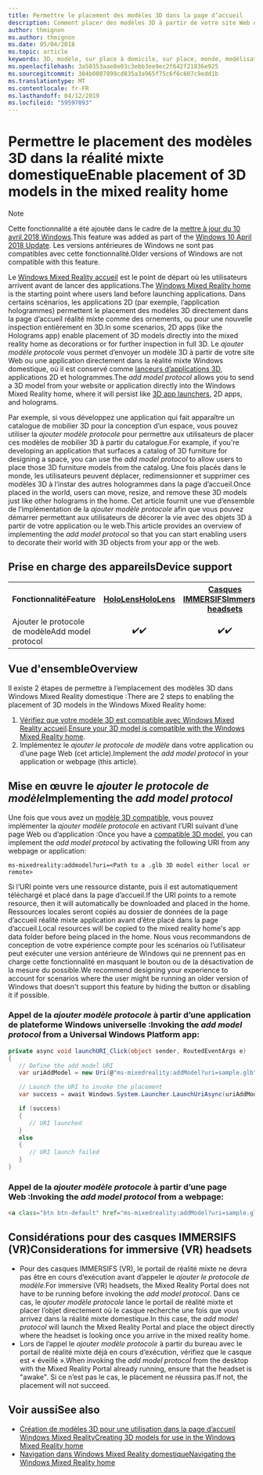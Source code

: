 ```yaml
---
title: Permettre le placement des modèles 3D dans la page d’accueil
description: Comment placer des modèles 3D à partir de votre site Web ou une application dans Windows Mixed Reality domestique
author: thmignon
ms.author: thmignon
ms.date: 05/04/2018
ms.topic: article
keywords: 3D, modèle, sur place à domicile, sur place, monde, modélisation, réalité mixte domestique, web, application
ms.openlocfilehash: 3a50353aae8e03c3ebb3ee9ec2f642f21836e925
ms.sourcegitcommit: 384b0087899cd835a3a965f75c6f6c607c9edd1b
ms.translationtype: MT
ms.contentlocale: fr-FR
ms.lasthandoff: 04/12/2019
ms.locfileid: "59597093"
---
```

# <a name="enable-placement-of-3d-models-in-the-mixed-reality-home"></a><span data-ttu-id="64c76-104">Permettre le placement des modèles 3D dans la réalité mixte domestique</span><span class="sxs-lookup"><span data-stu-id="64c76-104">Enable placement of 3D models in the mixed reality home</span></span>

> [!NOTE]
> <span data-ttu-id="64c76-105">Cette fonctionnalité a été ajoutée dans le cadre de la [mettre à jour du 10 avril 2018 Windows](release-notes-april-2018.md).</span><span class="sxs-lookup"><span data-stu-id="64c76-105">This feature was added as part of the [Windows 10 April 2018 Update](release-notes-april-2018.md).</span></span> <span data-ttu-id="64c76-106">Les versions antérieures de Windows ne sont pas compatibles avec cette fonctionnalité.</span><span class="sxs-lookup"><span data-stu-id="64c76-106">Older versions of Windows are not compatible with this feature.</span></span>

<span data-ttu-id="64c76-107">Le [Windows Mixed Reality accueil](navigating-the-windows-mixed-reality-home.md) est le point de départ où les utilisateurs arrivent avant de lancer des applications.</span><span class="sxs-lookup"><span data-stu-id="64c76-107">The [Windows Mixed Reality home](navigating-the-windows-mixed-reality-home.md) is the starting point where users land before launching applications.</span></span> <span data-ttu-id="64c76-108">Dans certains scénarios, les applications 2D (par exemple, l’application hologrammes) permettent le placement des modèles 3D directement dans la page d’accueil réalité mixte comme des ornements, ou pour une nouvelle inspection entièrement en 3D.</span><span class="sxs-lookup"><span data-stu-id="64c76-108">In some scenarios, 2D apps (like the Holograms app) enable placement of 3D models directly into the mixed reality home as decorations or for further inspection in full 3D.</span></span> <span data-ttu-id="64c76-109">Le *ajouter modèle protocole* vous permet d’envoyer un modèle 3D à partir de votre site Web ou une application directement dans la réalité mixte Windows domestique, où il est conservé comme [lanceurs d’applications 3D](3d-app-launcher-design-guidance.md), applications 2D et hologrammes.</span><span class="sxs-lookup"><span data-stu-id="64c76-109">The *add model protocol* allows you to send a 3D model from your website or application directly into the Windows Mixed Reality home, where it will persist like [3D app launchers](3d-app-launcher-design-guidance.md), 2D apps, and holograms.</span></span> 

<span data-ttu-id="64c76-110">Par exemple, si vous développez une application qui fait apparaître un catalogue de mobilier 3D pour la conception d’un espace, vous pouvez utiliser la *ajouter modèle protocole* pour permettre aux utilisateurs de placer ces modèles de mobilier 3D à partir du catalogue.</span><span class="sxs-lookup"><span data-stu-id="64c76-110">For example, if you're developing an application that surfaces a catalog of 3D furniture for designing a space, you can use the *add model protocol* to allow users to place those 3D furniture models from the catalog.</span></span> <span data-ttu-id="64c76-111">Une fois placés dans le monde, les utilisateurs peuvent déplacer, redimensionner et supprimer ces modèles 3D à l’instar des autres hologrammes dans la page d’accueil.</span><span class="sxs-lookup"><span data-stu-id="64c76-111">Once placed in the world, users can move, resize, and remove these 3D models just like other holograms in the home.</span></span> <span data-ttu-id="64c76-112">Cet article fournit une vue d’ensemble de l’implémentation de la *ajouter modèle protocole* afin que vous pouvez démarrer permettant aux utilisateurs de décorer la vie avec des objets 3D à partir de votre application ou le web.</span><span class="sxs-lookup"><span data-stu-id="64c76-112">This article provides an overview of implementing the *add model protocol* so that you can start enabling users to decorate their world with 3D objects from your app or the web.</span></span>

## <a name="device-support"></a><span data-ttu-id="64c76-113">Prise en charge des appareils</span><span class="sxs-lookup"><span data-stu-id="64c76-113">Device support</span></span>

<table>
<tr>
<th><span data-ttu-id="64c76-114">Fonctionnalité</span><span class="sxs-lookup"><span data-stu-id="64c76-114">Feature</span></span></th><th style="width:150px"> <span data-ttu-id="64c76-115"><a href="hololens-hardware-details.md">HoloLens</a></span><span class="sxs-lookup"><span data-stu-id="64c76-115"><a href="hololens-hardware-details.md">HoloLens</a></span></span></th><th style="width:150px"> <span data-ttu-id="64c76-116"><a href="immersive-headset-hardware-details.md">Casques IMMERSIFS</a></span><span class="sxs-lookup"><span data-stu-id="64c76-116"><a href="immersive-headset-hardware-details.md">Immersive headsets</a></span></span></th>
</tr><tr>
<td><span data-ttu-id="64c76-117">Ajouter le protocole de modèle</span><span class="sxs-lookup"><span data-stu-id="64c76-117">Add model protocol</span></span></td><td style="text-align: center;"> <span data-ttu-id="64c76-118">✔️</span><span class="sxs-lookup"><span data-stu-id="64c76-118">✔️</span></span></td><td style="text-align: center;"> <span data-ttu-id="64c76-119">✔️</span><span class="sxs-lookup"><span data-stu-id="64c76-119">✔️</span></span></td>
</tr>
</table>

## <a name="overview"></a><span data-ttu-id="64c76-120">Vue d'ensemble</span><span class="sxs-lookup"><span data-stu-id="64c76-120">Overview</span></span>

<span data-ttu-id="64c76-121">Il existe 2 étapes de permettre à l’emplacement des modèles 3D dans Windows Mixed Reality domestique :</span><span class="sxs-lookup"><span data-stu-id="64c76-121">There are 2 steps to enabling the placement of 3D models in the Windows Mixed Reality home:</span></span>
1. <span data-ttu-id="64c76-122">[Vérifiez que votre modèle 3D est compatible avec Windows Mixed Reality accueil](creating-3d-models-for-use-in-the-windows-mixed-reality-home.md).</span><span class="sxs-lookup"><span data-stu-id="64c76-122">[Ensure your 3D model is compatible with the Windows Mixed Reality home](creating-3d-models-for-use-in-the-windows-mixed-reality-home.md).</span></span>
2. <span data-ttu-id="64c76-123">Implémentez le *ajouter le protocole de modèle* dans votre application ou d’une page Web (cet article).</span><span class="sxs-lookup"><span data-stu-id="64c76-123">Implement the *add model protocol* in your application or webpage (this article).</span></span>

## <a name="implementing-the-add-model-protocol"></a><span data-ttu-id="64c76-124">Mise en œuvre le *ajouter le protocole de modèle*</span><span class="sxs-lookup"><span data-stu-id="64c76-124">Implementing the *add model protocol*</span></span>

<span data-ttu-id="64c76-125">Une fois que vous avez un [modèle 3D compatible](creating-3d-models-for-use-in-the-windows-mixed-reality-home.md), vous pouvez implémenter la *ajouter modèle protocole* en activant l’URI suivant d’une page Web ou d’application :</span><span class="sxs-lookup"><span data-stu-id="64c76-125">Once you have a [compatible 3D model](creating-3d-models-for-use-in-the-windows-mixed-reality-home.md), you can implement the *add model protocol* by activating the following URI from any webpage or application:</span></span>

```
ms-mixedreality:addmodel?uri=<Path to a .glb 3D model either local or remote>
```

<span data-ttu-id="64c76-126">Si l’URI pointe vers une ressource distante, puis il est automatiquement téléchargé et placé dans la page d’accueil.</span><span class="sxs-lookup"><span data-stu-id="64c76-126">If the URI points to a remote resource, then it will automatically be downloaded and placed in the home.</span></span> <span data-ttu-id="64c76-127">Ressources locales seront copiés au dossier de données de la page d’accueil réalité mixte application avant d’être placé dans la page d’accueil.</span><span class="sxs-lookup"><span data-stu-id="64c76-127">Local resources will be copied to the mixed reality home's app data folder before being placed in the home.</span></span> <span data-ttu-id="64c76-128">Nous vous recommandons de conception de votre expérience compte pour les scénarios où l’utilisateur peut exécuter une version antérieure de Windows qui ne prennent pas en charge cette fonctionnalité en masquant le bouton ou de la désactivation de la mesure du possible.</span><span class="sxs-lookup"><span data-stu-id="64c76-128">We recommend designing your experience to account for scenarios where the user might be running an older version of Windows that doesn't support this feature by hiding the button or disabling it if possible.</span></span> 

### <a name="invoking-the-add-model-protocol-from-a-universal-windows-platform-app"></a><span data-ttu-id="64c76-129">Appel de la *ajouter modèle protocole* à partir d’une application de plateforme Windows universelle :</span><span class="sxs-lookup"><span data-stu-id="64c76-129">Invoking the *add model protocol* from a Universal Windows Platform app:</span></span>

```C#
private async void launchURI_Click(object sender, RoutedEventArgs e)
{
   // Define the add model URI
   var uriAddModel = new Uri(@"ms-mixedreality:addModel?uri=sample.glb");

   // Launch the URI to invoke the placement
   var success = await Windows.System.Launcher.LaunchUriAsync(uriAddModel);

   if (success)
   {
      // URI launched
   }
   else
   {
      // URI launch failed
   }
}
```

### <a name="invoking-the-add-model-protocol-from-a-webpage"></a><span data-ttu-id="64c76-130">Appel de la *ajouter modèle protocole* à partir d’une page Web :</span><span class="sxs-lookup"><span data-stu-id="64c76-130">Invoking the *add model protocol* from a webpage:</span></span>

```html
<a class="btn btn-default" href="ms-mixedreality:addModel?uri=sample.glb"> Place 3D Model </a>
```

## <a name="considerations-for-immersive-vr-headsets"></a><span data-ttu-id="64c76-131">Considérations pour des casques IMMERSIFS (VR)</span><span class="sxs-lookup"><span data-stu-id="64c76-131">Considerations for immersive (VR) headsets</span></span>

* <span data-ttu-id="64c76-132">Pour des casques IMMERSIFS (VR), le portail de réalité mixte ne devra pas être en cours d’exécution avant d’appeler le *ajouter le protocole de modèle*.</span><span class="sxs-lookup"><span data-stu-id="64c76-132">For immersive (VR) headsets, the Mixed Reality Portal does not have to be running before invoking the *add model protocol*.</span></span> <span data-ttu-id="64c76-133">Dans ce cas, le *ajouter modèle protocole* lance le portail de réalité mixte et placer l’objet directement où le casque recherche une fois que vous arrivez dans la réalité mixte domestique.</span><span class="sxs-lookup"><span data-stu-id="64c76-133">In this case, the *add model protocol* will launch the Mixed Reality Portal and place the object directly where the headset is looking once you arrive in the mixed reality home.</span></span> 
* <span data-ttu-id="64c76-134">Lors de l’appel le *ajouter modèle protocole* à partir du bureau avec le portail de réalité mixte déjà en cours d’exécution, vérifiez que le casque est « éveillé ».</span><span class="sxs-lookup"><span data-stu-id="64c76-134">When invoking the *add model protocol* from the desktop with the Mixed Reality Portal already running, ensure that the headset is "awake".</span></span> <span data-ttu-id="64c76-135">Si ce n’est pas le cas, le placement ne réussira pas.</span><span class="sxs-lookup"><span data-stu-id="64c76-135">If not, the placement will not succeed.</span></span> 

## <a name="see-also"></a><span data-ttu-id="64c76-136">Voir aussi</span><span class="sxs-lookup"><span data-stu-id="64c76-136">See also</span></span>

* [<span data-ttu-id="64c76-137">Création de modèles 3D pour une utilisation dans la page d’accueil Windows Mixed Reality</span><span class="sxs-lookup"><span data-stu-id="64c76-137">Creating 3D models for use in the Windows Mixed Reality home</span></span>](creating-3d-models-for-use-in-the-windows-mixed-reality-home.md)
* [<span data-ttu-id="64c76-138">Navigation dans Windows Mixed Reality domestique</span><span class="sxs-lookup"><span data-stu-id="64c76-138">Navigating the Windows Mixed Reality home</span></span>](navigating-the-windows-mixed-reality-home.md)
